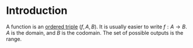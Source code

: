 # Introduction

A function is an [ordered triple](./Sets#set-operations_cartesian-product) $(f, A, B)$. It is usually easier to write $f: A \to B$. $A$ is the domain, and $B$ is the codomain. The set of possible outputs is the range.